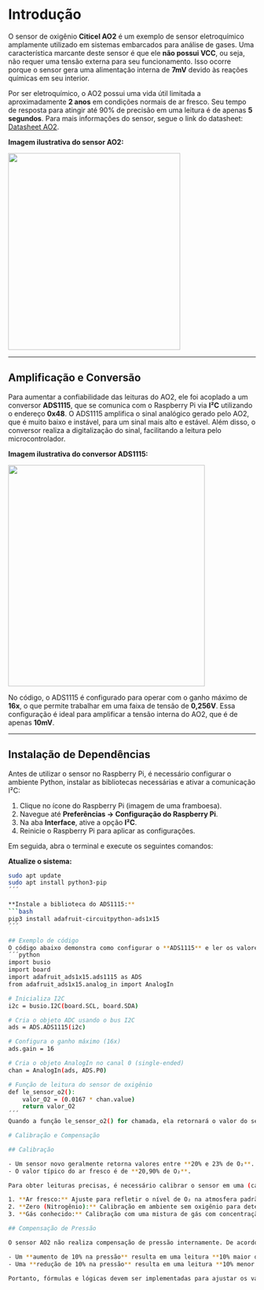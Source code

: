 # Introdução

O sensor de oxigênio **Citicel AO2** é um exemplo de sensor eletroquímico amplamente utilizado em sistemas embarcados para análise de gases. Uma característica marcante deste sensor é que ele **não possui VCC**, ou seja, não requer uma tensão externa para seu funcionamento. Isso ocorre porque o sensor gera uma alimentação interna de **7mV** devido às reações químicas em seu interior.

Por ser eletroquímico, o AO2 possui uma vida útil limitada a aproximadamente **2 anos** em condições normais de ar fresco. Seu tempo de resposta para atingir até 90% de precisão em uma leitura é de apenas **5 segundos**. Para mais informações do sensor, segue o link do datasheet: [Datasheet AO2](https://phukienthaythe.com/images/datasheet/ao2.pdf).

**Imagem ilustrativa do sensor AO2:**

<img src="https://github.com/user-attachments/assets/651fff26-81da-4c29-9865-387f8618ec0d" width="350" height="400" />

---

## Amplificação e Conversão

Para aumentar a confiabilidade das leituras do AO2, ele foi acoplado a um conversor **ADS1115**, que se comunica com o Raspberry Pi via **I²C** utilizando o endereço **0x48**. O ADS1115 amplifica o sinal analógico gerado pelo AO2, que é muito baixo e instável, para um sinal mais alto e estável. Além disso, o conversor realiza a digitalização do sinal, facilitando a leitura pelo microcontrolador.

**Imagem ilustrativa do conversor ADS1115:**

<img src="https://github.com/user-attachments/assets/ba2beabf-5dd5-4631-9de3-076fa87b00e7" width="400" height="450" />


No código, o ADS1115 é configurado para operar com o ganho máximo de **16x**, o que permite trabalhar em uma faixa de tensão de **0,256V**. Essa configuração é ideal para amplificar a tensão interna do AO2, que é de apenas **10mV**.

---

## Instalação de Dependências

Antes de utilizar o sensor no Raspberry Pi, é necessário configurar o ambiente Python, instalar as bibliotecas necessárias e ativar a comunicação I²C:

1. Clique no ícone do Raspberry Pi (imagem de uma framboesa).
2. Navegue até **Preferências → Configuração do Raspberry Pi**.
3. Na aba **Interface**, ative a opção **I²C**.
4. Reinicie o Raspberry Pi para aplicar as configurações.

Em seguida, abra o terminal e execute os seguintes comandos:

**Atualize o sistema:**
```bash
sudo apt update
sudo apt install python3-pip
´´´

**Instale a biblioteca do ADS1115:**
```bash
pip3 install adafruit-circuitpython-ads1x15
´´´

## Exemplo de código
O código abaixo demonstra como configurar o **ADS1115** e ler os valores do sensor **AO2** em Python:
´´´python
import busio
import board
import adafruit_ads1x15.ads1115 as ADS
from adafruit_ads1x15.analog_in import AnalogIn

# Inicializa I2C
i2c = busio.I2C(board.SCL, board.SDA)

# Cria o objeto ADC usando o bus I2C
ads = ADS.ADS1115(i2c)

# Configura o ganho máximo (16x)
ads.gain = 16

# Cria o objeto AnalogIn no canal 0 (single-ended)
chan = AnalogIn(ads, ADS.P0)

# Função de leitura do sensor de oxigênio
def le_sensor_o2():
    valor_O2 = (0.0167 * chan.value)
    return valor_O2
´´´
Quando a função le_sensor_o2() for chamada, ela retornará o valor do sensor de oxigênio em porcentagem.

# Calibração e Compensação

## Calibração

- Um sensor novo geralmente retorna valores entre **20% e 23% de O₂**.
- O valor típico do ar fresco é de **20,90% de O₂**.

Para obter leituras precisas, é necessário calibrar o sensor em uma (calibração em um ponto) ou duas (calibração em dois pontos) das seguintes condições:

1. **Ar fresco:** Ajuste para refletir o nível de O₂ na atmosfera padrão.
2. **Zero (Nitrogênio):** Calibração em ambiente sem oxigênio para determinar o offset.
3. **Gás conhecido:** Calibração com uma mistura de gás com concentração definida de O₂.

## Compensação de Pressão

O sensor AO2 não realiza compensação de pressão internamente. De acordo com o fabricante:

- Um **aumento de 10% na pressão** resulta em uma leitura **10% maior de O₂**.
- Uma **redução de 10% na pressão** resulta em uma leitura **10% menor de O₂**.

Portanto, fórmulas e lógicas devem ser implementadas para ajustar os valores de O₂ com base na pressão medida por um sensor adicional, como o **BME280**.
